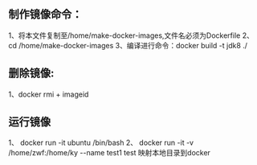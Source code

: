 ## 制作镜像命令：
1、将本文件复制至/home/make-docker-images,文件名必须为Dockerfile
2、cd /home/make-docker-images
3、编译进行命令：docker build -t jdk8 ./
## 删除镜像:
1、docker rmi + imageid
## 运行镜像
1、 docker run -it ubuntu /bin/bash
2、 docker run -it  -v /home/zwf:/home/ky --name test1 test 映射本地目录到docker




